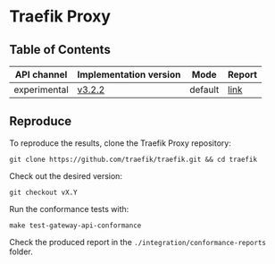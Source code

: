 # Traefik Proxy

## Table of Contents

| API channel  | Implementation version                                           | Mode    | Report                                            |
|--------------|------------------------------------------------------------------|---------|---------------------------------------------------|
| experimental | [v3.2.2](https://github.com/traefik/traefik/releases/tag/v3.2.2) | default | [link](./experimental-v3.2.2-default-report.yaml) |

## Reproduce

To reproduce the results, clone the Traefik Proxy repository:

```shell
git clone https://github.com/traefik/traefik.git && cd traefik
```

Check out the desired version:

```shell
git checkout vX.Y
```

Run the conformance tests with:

```shell
make test-gateway-api-conformance
```

Check the produced report in the `./integration/conformance-reports` folder.
